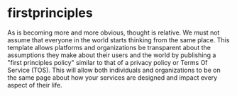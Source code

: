# firstprinciples
As is becoming more and more obvious, thought is relative. We must not assume that everyone in the world starts thinking from the same place. This template allows platforms and organizations be transparent about the assumptions they make about their users and the world by publishing a "first principles policy" similar to that of a privacy policy or Terms Of Service (TOS). This will allow both individuals and organizations to be on the same page about how your services are designed and impact every aspect of their life.
